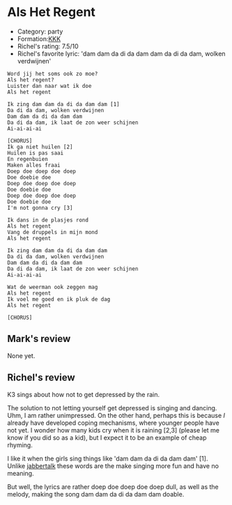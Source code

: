 # Als Het Regent

 * Category: party
 * Formation:[KKK](Kkk.md)
 * Richel's rating: 7.5/10
 * Richel's favorite lyric: 'dam dam da di da dam dam da di da dam, wolken verdwijnen'

```
Word jij het soms ook zo moe?
Als het regent?
Luister dan naar wat ik doe
Als het regent

Ik zing dam dam da di da dam dam [1]
Da di da dam, wolken verdwijnen
Dam dam da di da dam dam
Da di da dam, ik laat de zon weer schijnen
Ai-ai-ai-ai

[CHORUS]
Ik ga niet huilen [2]
Huilen is pas saai
En regenbuien
Maken alles fraai
Doep doe doep doe doep
Doe doebie doe
Doep doe doep doe doep
Doe doebie doe
Doep doe doep doe doep
Doe doebie doe
I'm not gonna cry [3]

Ik dans in de plasjes rond
Als het regent
Vang de druppels in mijn mond
Als het regent

Ik zing dam dam da di da dam dam
Da di da dam, wolken verdwijnen
Dam dam da di da dam dam
Da di da dam, ik laat de zon weer schijnen
Ai-ai-ai-ai

Wat de weerman ook zeggen mag
Als het regent
Ik voel me goed en ik pluk de dag
Als het regent

[CHORUS]
```
## Mark's review

None yet.

## Richel's review

K3 sings about how not to get depressed by the rain.

The solution to not letting yourself get depressed is singing and dancing. Uhm, I am
rather unimpressed. On the other hand, perhaps this is because *I* already
have developed coping mechanisms, where younger people have not yet. 
I wonder how many kids cry when it is raining [2,3] (please let me know if
you did so as a kid), but I expect it to be an example of cheap rhyming.

I like it when the girls sing things like 'dam dam da di da dam dam' [1]. Unlike
[jabbertalk](Jabbertalk.md) these words are the make singing more fun and
have no meaning.

But well, the lyrics are rather doep doe doep doe doep dull, as well as the melody,
making the song dam dam da di da dam dam doable.
